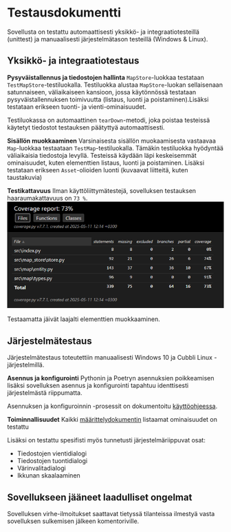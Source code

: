 # Testausdokumentti
Sovellusta on testattu automaattisesti yksikkö- ja integraatiotesteillä (unittest) ja manuaalisesti järjestelmätason testeillä (Windows & Linux).

## Yksikkö- ja integraatiotestaus
**Pysyväistallennus ja tiedostojen hallinta**
`MapStore`-luokkaa testataan `TestMapStore`-testiluokalla. Testiluokka alustaa `MapStore`-luokan sellaisenaan satunnaiseen, väliaikaiseen kansioon, jossa käytönnössä testataan pysyväistallennuksen toimivuutta (listaus, luonti ja poistaminen).Lisäksi testataan erikseen tuonti- ja vienti-ominaisuudet.

Testiluokassa on automaattinen `tearDown`-metodi, joka poistaa testeissä käytetyt tiedostot testauksen päätyttyä automaattisesti.

**Sisällön muokkaaminen**
Varsinaisesta sisällön muokaamisesta vastaavaa `Map`-luokkaa testaataan `TestMap`-testiluokalla. Tämäkin testiluokka hyödyntää väliaikaisia tiedostoja levyllä. Testeissä käydään läpi keskeisemmät ominaisuudet, kuten elementtien listaus, luonti ja poistaminen. Lisäksi testataan erikseen `Asset`-olioiden luonti (kuvaavat liitteitä, kuten taustakuvia)

**Testikattavuus**
Ilman käyttöliittymätestejä, sovelluksen testauksen haaraumakattavuus on `73 %`.
![coverage](./testaus-kuvat/coverage.png)

Testaamatta jäivät laajalti elementtien muokkaaminen.

## Järjestelmätestaus
Järjestelmätestaus toteutettiin manuaalisesti Windows 10 ja Cubbli Linux -järjestelmillä.

**Asennus ja konfigurointi**
Pythonin ja Poetryn asennuksien poikkeamisen lisäksi sovelluksen asennus ja konfigurointi tapahtuu identtisesti järjestelmästä riippumatta.

Asennuksen ja konfiguroinnin -prosessit on dokumentoitu [käyttöohjeessa](./kayttoohje.md).

**Toiminnallisuudet**
Kaikki [määrittelydokumentin](./vaatimusmaarittely.md) listaamat ominaisuudet on testattu

Lisäksi on testattu spesifisti myös tunnetusti järjestelmäriippuvat osat:
- Tiedostojen vientidialogi
- Tiedostojen tuontidialogi
- Värinvalitadialogi
- Ikkunan skaalaaminen

## Sovellukseen jääneet laadulliset ongelmat
Sovelluksen virhe-ilmoitukset saattavat tietyssä tilanteissa ilmestyä vasta sovelluksen sulkemisen jälkeen komentoriville.
